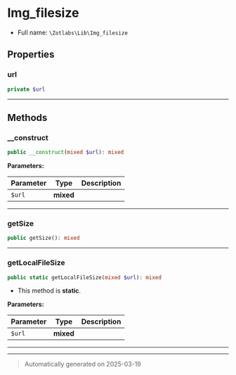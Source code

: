 
# Img_filesize





* Full name: `\Zotlabs\Lib\Img_filesize`



## Properties


### url



```php
private $url
```






***

## Methods


### __construct



```php
public __construct(mixed $url): mixed
```








**Parameters:**

| Parameter | Type | Description |
|-----------|------|-------------|
| `$url` | **mixed** |  |





***

### getSize



```php
public getSize(): mixed
```












***

### getLocalFileSize



```php
public static getLocalFileSize(mixed $url): mixed
```



* This method is **static**.




**Parameters:**

| Parameter | Type | Description |
|-----------|------|-------------|
| `$url` | **mixed** |  |





***


***
> Automatically generated on 2025-03-19
